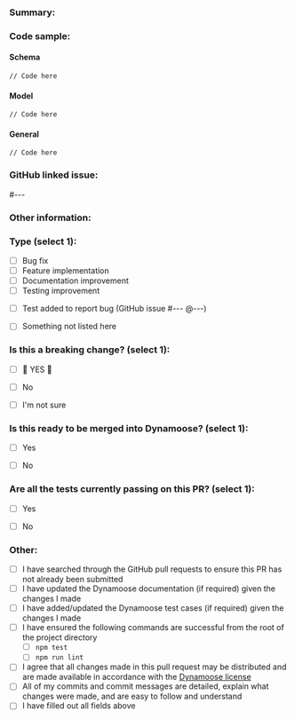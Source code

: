 <!-- THANK YOU for your contribution to Dynamoose, we really appreciate you taking the time to improve this package, and look forward to reviewing your PR and getting the changes integrated into the package. Thanks again!! -->


### Summary:




<!-- Please remove the `Code sample` section below if it doesn't apply to this PR -->
### Code sample:
#### Schema
```
// Code here
```

#### Model
```
// Code here
```

#### General
```
// Code here
```


<!-- Please remove the `GitHub linked issue` section below if there is no GitHub linked issue -->
### GitHub linked issue:
<!-- If this PR closes the issue please add `Closes` without the back ticks before the # sign below -->
#---


<!-- Please remove the `Other information` section below if it doesn't apply to this PR -->
### Other information:




### Type (select 1):
- [ ] Bug fix
- [ ] Feature implementation
- [ ] Documentation improvement
- [ ] Testing improvement
<!-- If you select the option below, please replace `---` below with the issue number of the GitHub issue raised, and the user who asked you to submit a broken test -->
- [ ] Test added to report bug (GitHub issue #--- @---)
- [ ] Something not listed here


### Is this a breaking change? (select 1):
- [ ] 🚨 YES 🚨
- [ ] No
- [ ] I'm not sure


### Is this ready to be merged into Dynamoose? (select 1):
- [ ] Yes
- [ ] No


### Are all the tests currently passing on this PR? (select 1):
- [ ] Yes
- [ ] No


### Other:
- [ ] I have searched through the GitHub pull requests to ensure this PR has not already been submitted
- [ ] I have updated the Dynamoose documentation (if required) given the changes I made
- [ ] I have added/updated the Dynamoose test cases (if required) given the changes I made
- [ ] I have ensured the following commands are successful from the root of the project directory
  - [ ] `npm test`
  - [ ] `npm run lint`
- [ ] I agree that all changes made in this pull request may be distributed and are made available in accordance with the [Dynamoose license](https://github.com/dynamoosejs/dynamoose/blob/master/LICENSE)
- [ ] All of my commits and commit messages are detailed, explain what changes were made, and are easy to follow and understand
- [ ] I have filled out all fields above
